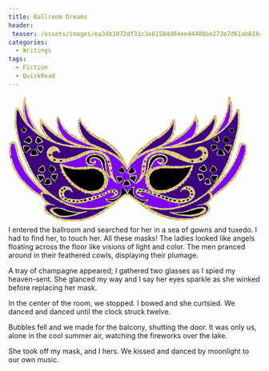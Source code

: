 ```yaml
---
title: Ballroom Dreams
header:
 teaser: /assets/images/ea34b1072df31c3e81584d04ee44408be273e7d61ab6164594f9_640_masquerade.png
categories:
  - Writings
tags:
  - Fiction
  - QuickRead
---
```

<img src="/assets/images/ea34b1072df31c3e81584d04ee44408be273e7d61ab6164594f9_640_masquerade.png">I entered the ballroom and searched for her in a sea of gowns and tuxedo. I had to find her, to touch her. All these masks! The ladies looked like angels floating across the floor like visions of light and color. The men pranced around in their feathered cowls, displaying their plumage.

A tray of champagne appeared; I gathered two glasses as I spied my heaven-sent. She glanced my way and I say her eyes sparkle as she winked before replacing her mask.

In the center of the room, we stopped. I bowed and she curtsied. We danced and danced until the clock struck twelve.

Bubbles fell and we made for the balcony, shutting the door. It was only us, alone in the cool summer air, watching the fireworks over the lake.

She took off my mask, and I hers. We kissed and danced by moonlight to our own music.